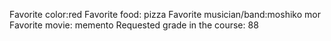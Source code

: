 Favorite color:red 
Favorite food: pizza
Favorite musician/band:moshiko mor 
Favorite movie: memento
Requested grade in the course: 88

